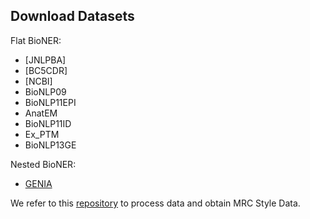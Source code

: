 

## Download Datasets 
Flat BioNER:
- [JNLPBA]
- [BC5CDR]
- [NCBI]
- BioNLP09  
- BioNLP11EPI  
- AnatEM  
- BioNLP11ID  
- Ex_PTM  
- BioNLP13GE

Nested BioNER:
- [GENIA](https://drive.google.com/file/d/1oF1P8s-0MN9X1M1PlKB2c5aBtxhmoxXb/view?usp=sharing)




We refer to this [repository](https://github.com/ShannonAI/mrc-for-flat-nested-ner) to process data and obtain MRC Style Data.

